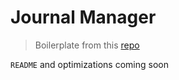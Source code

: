 # Journal Manager

> Boilerplate from this [repo](https://github.com/iankhor/react-gsheets)

`README` and optimizations coming soon
